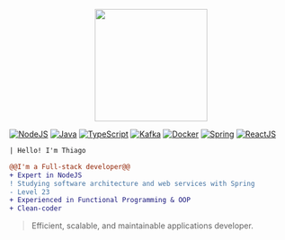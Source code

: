 <p align="center">
<img height="200" src="https://media.giphy.com/media/v1.Y2lkPTc5MGI3NjExZDFiMWQ3NDI4NTFhN2RiMmE4ODE4ZDk1NTM0MzYxYjdjNzdmNDZlMSZjdD1n/ZVik7pBtu9dNS/giphy.gif"/>
</p>

[![NodeJS](https://img.shields.io/badge/NodeJS-Expert-blue?style=flat-square&logo=node.js)](https://nodejs.org/)
[![Java](https://img.shields.io/badge/Java-Proficient-brightgreen?style=flat-square&logo=java)](https://www.java.com/)
[![TypeScript](https://img.shields.io/badge/TypeScript-Expert-blue?style=flat-square&logo=typescript)](https://www.typescriptlang.org/)
[![Kafka](https://img.shields.io/badge/Kafka-Currently_Studying-orange?style=flat-square&logo=apache-kafka)](https://kafka.apache.org/)
[![Docker](https://img.shields.io/badge/Docker-Experienced-blue?style=flat-square&logo=docker)](https://www.docker.com/)
[![Spring](https://img.shields.io/badge/Spring-Currently_Studying-orange?style=flat-square&logo=spring)](https://spring.io/)
[![ReactJS](https://img.shields.io/badge/ReactJS-Expert-blue?style=flat-square&logo=react)](https://reactjs.org/)

```diff
| Hello! I'm Thiago

@@I'm a Full-stack developer@@
+ Expert in NodeJS
! Studying software architecture and web services with Spring
- Level 23
+ Experienced in Functional Programming & OOP
+ Clean-coder
```
 > Efficient, scalable, and maintainable applications developer.
